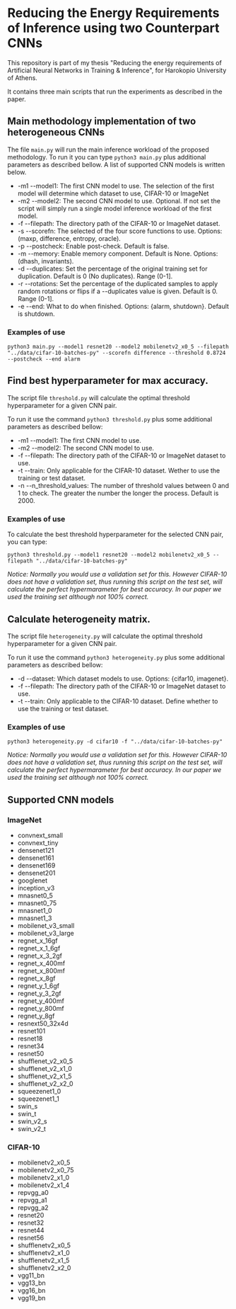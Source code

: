 # Reducing the Energy Requirements of Inference using two Counterpart CNNs

This repository is part of my thesis "Reducing the energy requirements of Artificial Νeural Νetworks in Training & Inference", for Harokopio University of Athens.

It contains three main scripts that run the experiments as described in the paper.

## Main methodology implementation of two heterogeneous CNNs

The file `main.py` will run the main inference workload of the proposed methodology.
To run it you can type `python3 main.py` plus additional parameters as described bellow. A list of supported CNN models is written below.

- -m1 --model1: The first CNN model to use. The selection of the first model will determine which dataset to use, CIFAR-10 or ImageNet
- -m2 --model2: The second CNN model to use. Optional. If not set the script will simply run a single model inference workload of the first model.
- -f --filepath: The directory path of the CIFAR-10 or ImageNet dataset.
- -s --scorefn: The selected of the four score functions to use. Options: (maxp, difference, entropy, oracle).
- -p --postcheck: Enable post-check. Default is false.
- -m --memory: Enable memory component. Default is None. Options: (dhash, invariants).
- -d --duplicates: Set the percentage of the original training set for duplication. Default is 0 (No duplicates). Range (0-1].
- -r --rotations: Set the percentage of the duplicated samples to apply random rotations or flips if a --duplicates value is given. Default is 0. Range (0-1].
- -e --end: What to do when finished. Options: {alarm, shutdown}. Default is shutdown.

### Examples of use

```console
python3 main.py --model1 resnet20 --model2 mobilenetv2_x0_5 --filepath "../data/cifar-10-batches-py" --scorefn difference --threshold 0.8724 --postcheck --end alarm
```

## Find best hyperparameter for max accuracy.

The script file `threshold.py` will calculate the optimal threshold hyperparameter for a given CNN pair. 

To run it use the command `python3 threshold.py` plus some additional parameters as described bellow:

- -m1 --model1: The first CNN model to use.
- -m2 --model2: The second CNN model to use.
- -f --filepath: The directory path of the CIFAR-10 or ImageNet dataset to use.
- -t --train: Only applicable for the CIFAR-10 dataset. Wether to use the training or test dataset.
- -n --n_threshold_values: The number of threshold values between 0 and 1 to check. The greater the number the longer the process. Default is 2000.

### Examples of use

To calculate the best threshold hyperparameter for the selected CNN pair, you can type:

```console
python3 threshold.py --model1 resnet20 --model2 mobilenetv2_x0_5 --filepath "../data/cifar-10-batches-py"
```

_Notice: Normally you would use a validation set for this. However CIFAR-10 does not have a validation set, thus running this script on the test set, will calculate the perfect hypermarameter for best accuracy. In our paper we used the training set although not 100% correct._

## Calculate heterogeneity matrix.

The script file `heterogeneity.py` will calculate the optimal threshold hyperparameter for a given CNN pair. 

To run it use the command `python3 heterogeneity.py` plus some additional parameters as described bellow:

- -d --dataset: Which dataset models to use. Options: {cifar10, imagenet}.
- -f --filepath: The directory path of the CIFAR-10 or ImageNet dataset to use.
- -t --train: Only applicable to the CIFAR-10 dataset. Define whether to use the training or test dataset.

### Examples of use
```console
python3 heterogeneity.py -d cifar10 -f "../data/cifar-10-batches-py"
```
_Notice: Normally you would use a validation set for this. However CIFAR-10 does not have a validation set, thus running this script on the test set, will calculate the perfect hypermarameter for best accuracy. In our paper we used the training set although not 100% correct._

## Supported CNN models

### ImageNet

- convnext_small
- convnext_tiny
- densenet121
- densenet161
- densenet169
- densenet201
- googlenet
- inception_v3
- mnasnet0_5
- mnasnet0_75
- mnasnet1_0
- mnasnet1_3
- mobilenet_v3_small
- mobilenet_v3_large
- regnet_x_16gf
- regnet_x_1_6gf
- regnet_x_3_2gf
- regnet_x_400mf
- regnet_x_800mf
- regnet_x_8gf
- regnet_y_1_6gf
- regnet_y_3_2gf
- regnet_y_400mf
- regnet_y_800mf
- regnet_y_8gf
- resnext50_32x4d
- resnet101
- resnet18
- resnet34
- resnet50
- shufflenet_v2_x0_5
- shufflenet_v2_x1_0
- shufflenet_v2_x1_5
- shufflenet_v2_x2_0
- squeezenet1_0
- squeezenet1_1
- swin_s
- swin_t
- swin_v2_s
- swin_v2_t

### CIFAR-10

- mobilenetv2_x0_5
- mobilenetv2_x0_75
- mobilenetv2_x1_0
- mobilenetv2_x1_4
- repvgg_a0
- repvgg_a1
- repvgg_a2
- resnet20
- resnet32
- resnet44
- resnet56
- shufflenetv2_x0_5
- shufflenetv2_x1_0
- shufflenetv2_x1_5
- shufflenetv2_x2_0
- vgg11_bn
- vgg13_bn
- vgg16_bn
- vgg19_bn


